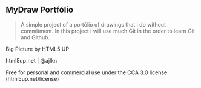 ## MyDraw Portfólio

> A simple project of a portólio of drawings that i do without commitment. In this project i will use much Git in the order to learn Git and Github.

Big Picture by HTML5 UP

html5up.net | @ajlkn

Free for personal and commercial use under the CCA 3.0 license (html5up.net/license)
